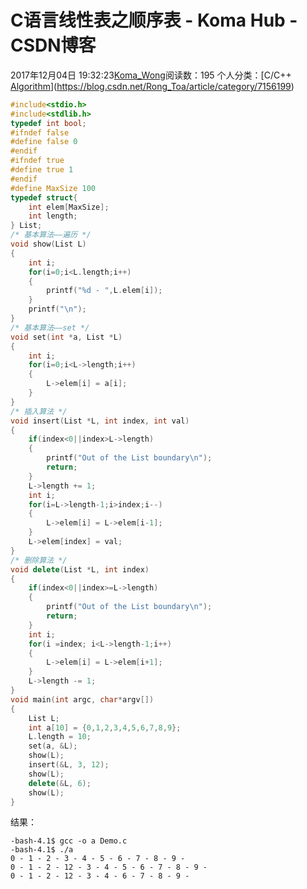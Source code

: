 # C语言线性表之顺序表 - Koma Hub - CSDN博客
2017年12月04日 19:32:23[Koma_Wong](https://me.csdn.net/Rong_Toa)阅读数：195
个人分类：[C/C++																[Algorithm](https://blog.csdn.net/Rong_Toa/article/category/7221428)](https://blog.csdn.net/Rong_Toa/article/category/7156199)
```cpp
#include<stdio.h>
#include<stdlib.h>
typedef int bool;
#ifndef false
#define false 0
#endif
#ifndef true 
#define true 1
#endif
#define MaxSize 100
typedef struct{
    int elem[MaxSize];
    int length;
} List;
/* 基本算法——遍历 */
void show(List L)
{
    int i;
    for(i=0;i<L.length;i++)
    {
        printf("%d - ",L.elem[i]);
    }
    printf("\n");
}
/* 基本算法——set */
void set(int *a, List *L)
{
    int i;
    for(i=0;i<L->length;i++)
    {
        L->elem[i] = a[i];
    }
}
/* 插入算法 */
void insert(List *L, int index, int val)
{
    if(index<0||index>L->length)
    {
        printf("Out of the List boundary\n");
        return;
    }
    L->length += 1;
    int i;
    for(i=L->length-1;i>index;i--)
    {
        L->elem[i] = L->elem[i-1];
    }
    L->elem[index] = val;
}
/* 删除算法 */
void delete(List *L, int index)
{
    if(index<0||index>=L->length)
    {
        printf("Out of the List boundary\n");
        return;
    }
    int i;
    for(i =index; i<L->length-1;i++)
    {
        L->elem[i] = L->elem[i+1];
    }
    L->length -= 1;
}
void main(int argc, char*argv[])
{
    List L;
    int a[10] = {0,1,2,3,4,5,6,7,8,9};
    L.length = 10;
    set(a, &L);
    show(L);
    insert(&L, 3, 12);
    show(L);
    delete(&L, 6);
    show(L);
}
```
结果：
```
-bash-4.1$ gcc -o a Demo.c
-bash-4.1$ ./a
0 - 1 - 2 - 3 - 4 - 5 - 6 - 7 - 8 - 9 - 
0 - 1 - 2 - 12 - 3 - 4 - 5 - 6 - 7 - 8 - 9 - 
0 - 1 - 2 - 12 - 3 - 4 - 6 - 7 - 8 - 9 -
```
